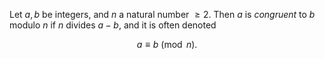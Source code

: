Let $a, b$ be integers, and $n$ a natural number $\geq 2$. Then $a$ is *congruent* to $b$ modulo $n$ if $n$ divides $a - b$, and it is often denoted

$$
a \equiv b \pmod n.
$$
